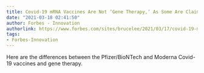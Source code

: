 ```yaml
---
title: Covid-19 mRNA Vaccines Are Not ‘Gene Therapy,’ As Some Are Claiming
date: "2021-03-18 02:41:50"
author: Forbes - Innovation
authorlink: https://www.forbes.com/sites/brucelee/2021/03/17/covid-19-mrna-vaccines-are-not-gene-therapy-as-some-are-claiming/
tags:
- Forbes-Innovation
---
```

Here are the differences between the Pfizer/BioNTech and Moderna Covid-19 vaccines and gene therapy.